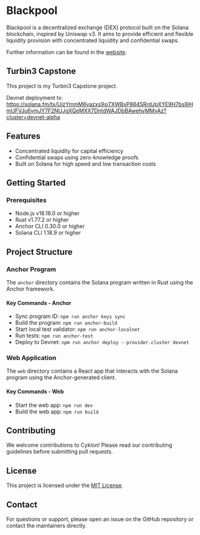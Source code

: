 # Blackpool

Blackpool is a decentralized exchange (DEX) protocol built on the Solana blockchain, inspired by Uniswap v3. It aims to provide efficient and flexible liquidity provision with concentrated liquidity and confidential swaps.

Further information can be found in the [website](https://blackpool.capital).

## Turbin3 Capstone

This project is my Turbin3 Capstone project.

Devnet deployment tx: https://solana.fm/tx/UizYmmM6vazxs9si7XWBxP864SRrdJpXYE9H7bs9jHmUFVJu6ymJY7F2NUJgXQeMXX7DntdWAJDbBAwehyMMyAz?cluster=devnet-alpha

## Features

- Concentrated liquidity for capital efficiency
- Confidential swaps using zero-knowledge proofs
- Built on Solana for high speed and low transaction costs

## Getting Started

### Prerequisites

- Node.js v18.18.0 or higher
- Rust v1.77.2 or higher
- Anchor CLI 0.30.0 or higher
- Solana CLI 1.18.9 or higher

## Project Structure

### Anchor Program

The `anchor` directory contains the Solana program written in Rust using the Anchor framework.

#### Key Commands - Anchor

- Sync program ID: `npm run anchor keys sync`
- Build the program: `npm run anchor-build`
- Start local test validator: `npm run anchor-localnet`
- Run tests: `npm run anchor-test`
- Deploy to Devnet: `npm run anchor deploy --provider.cluster devnet`

### Web Application

The `web` directory contains a React app that interacts with the Solana program using the Anchor-generated client.

#### Key Commands - Web

- Start the web app: `npm run dev`
- Build the web app: `npm run build`

## Contributing

We welcome contributions to Cyklon! Please read our contributing guidelines before submitting pull requests.

## License

This project is licensed under the [MIT License](LICENSE).

## Contact

For questions or support, please open an issue on the GitHub repository or contact the maintainers directly.
